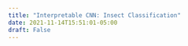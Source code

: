 ```yaml
---
title: "Interpretable CNN: Insect Classification"
date: 2021-11-14T15:51:01-05:00
draft: False
---
```



